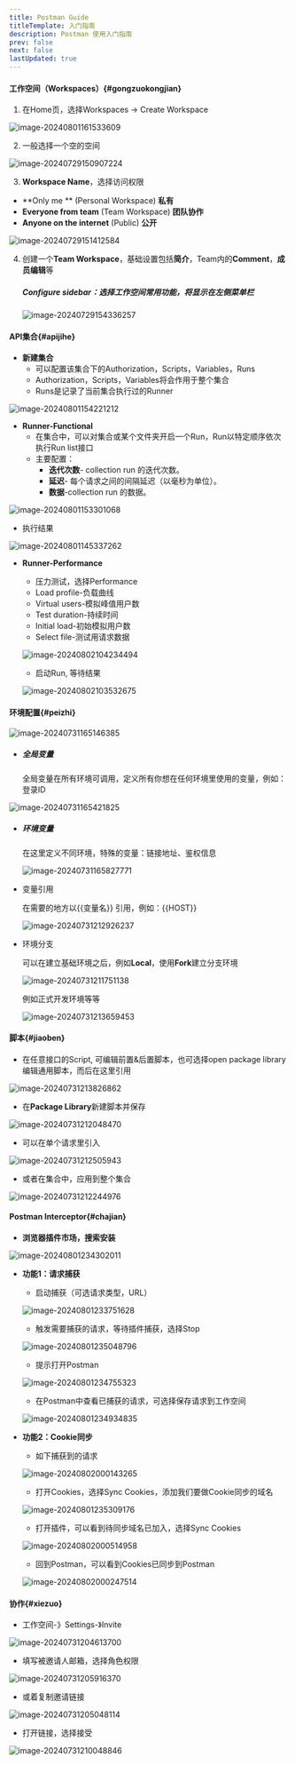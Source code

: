 ```yaml
---
title: Postman Guide
titleTemplate: 入门指南
description: Postman 使用入门指南
prev: false
next: false
lastUpdated: true
---
```


#### 工作空间（Workspaces）{#gongzuokongjian}

1. 在Home页，选择Workspaces -> Create Workspace

![image-20240801161533609](https://s2.loli.net/2024/08/01/D7FUWwic3r6R1lZ.png)

2. 一般选择一个空的空间

![image-20240729150907224](https://s2.loli.net/2024/07/29/QaZkWRPoY371eXz.png)

3. **Workspace Name**，选择访问权限

- **Only me ** (Personal Workspace) **私有**
- **Everyone from team** (Team Workspace) **团队协作**
- **Anyone on the internet** (Public) **公开**

![image-20240729151412584](https://s2.loli.net/2024/07/29/I4SZPMsvydlB51x.png)

4. 创建一个**Team Workspace**，基础设置包括**简介**，Team内的**Comment**，**成员编辑**等

   ##### Configure sidebar：选择工作空间常用功能，将显示在左侧菜单栏

   ![image-20240729154336257](https://s2.loli.net/2024/07/29/QY6e1kwusmXVdpD.png)

#### API集合{#apijihe}

- **新建集合**
  - 可以配置该集合下的Authorization，Scripts，Variables，Runs
  - Authorization，Scripts，Variables将会作用于整个集合
  - Runs是记录了当前集合执行过的Runner

![image-20240801154221212](https://s2.loli.net/2024/08/01/LPESadMgiOJsIb2.png)

- **Runner-Functional**
  - 在集合中，可以对集合或某个文件夹开启一个Run，Run以特定顺序依次执行Run list接口
  - 主要配置：
    - **迭代次数**- collection run 的迭代次数。
    - **延迟**- 每个请求之间的间隔延迟（以毫秒为单位）。
    - **数据**-collection run 的数据。

![image-20240801153301068](https://s2.loli.net/2024/08/01/9a3fwb4m2ExTr6j.png)

- 执行结果

![image-20240801145337262](https://s2.loli.net/2024/08/01/tkX2QlYpPO3SfJR.png)

- **Runner-Performance**

  - 压力测试，选择Performance
  - Load profile-负载曲线
  - Virtual users-模拟峰值用户数
  - Test duration-持续时间
  - Initial load-初始模拟用户数
  - Select file-测试用请求数据

  ![image-20240802104234494](https://s2.loli.net/2024/08/02/m7NgKaCitYywHGb.png)

  

  - 启动Run, 等待结果

  ![image-20240802103532675](https://s2.loli.net/2024/08/02/LVBN6GRxmdczj8W.png)



#### 环境配置{#peizhi}

![image-20240731165146385](https://s2.loli.net/2024/07/31/sRZ9tqMhoPcfK8U.png)



- ##### 全局变量

  全局变量在所有环境可调用，定义所有你想在任何环境里使用的变量，例如：登录ID


![image-20240731165421825](https://s2.loli.net/2024/07/31/eXMJmgfoYsPIA27.png)

- ##### 环境变量

  在这里定义不同环境，特殊的变量：链接地址、鉴权信息

  ![image-20240731165827771](https://s2.loli.net/2024/07/31/KBioQgpZbxctGUF.png)

- 变量引用

  在需要的地方以{{变量名}} 引用，例如：{{HOST}}

  ![image-20240731212926237](https://s2.loli.net/2024/07/31/7mq2u39ECOUlySR.png)

- 环境分支

  可以在建立基础环境之后，例如**Local**，使用**Fork**建立分支环境

  ![image-20240731211751138](https://s2.loli.net/2024/07/31/LvABNqJTwOGVEsY.png)

  例如正式开发环境等等

  ![image-20240731213659453](https://s2.loli.net/2024/07/31/QDV6CdI9xEHzq1i.png)

#### 脚本{#jiaoben}

- 在任意接口的Script, 可编辑前置&后置脚本，也可选择open package library编辑通用脚本，而后在这里引用


![image-20240731213826862](https://s2.loli.net/2024/07/31/pwL9tBeqWvAmGPl.png)

- 在**Package Library**新建脚本并保存


![image-20240731212048470](https://s2.loli.net/2024/07/31/gTR62n4AFCbKM95.png)

- 可以在单个请求里引入

![image-20240731212505943](https://s2.loli.net/2024/07/31/OkbCELdg46Boj1l.png)

- 或者在集合中，应用到整个集合

![image-20240731212244976](https://s2.loli.net/2024/07/31/aKqkD6C2r5NFjvM.png)

#### Postman Interceptor{#chajian}

- **浏览器插件市场，搜索安装**

![image-20240801234302011](https://s2.loli.net/2024/08/02/Mvs4hyJn6ePpaIZ.png)



- **功能1：请求捕获**

  - 启动捕获（可选请求类型，URL）

  ![image-20240801233751628](https://s2.loli.net/2024/08/02/B1Odg6ZkfCwIxby.png)

  - 触发需要捕获的请求，等待插件捕获，选择Stop

  ![image-20240801235048796](https://s2.loli.net/2024/08/02/cBV5KxAwYruUeqn.png)

  - 提示打开Postman

  ![image-20240801234755323](https://s2.loli.net/2024/08/02/I62zjvKXSa3gswB.png)

  - 在Postman中查看已捕获的请求，可选择保存请求到工作空间

  ![image-20240801234934835](https://s2.loli.net/2024/08/02/WzX6LcnE3qwFHlu.png)

- **功能2：Cookie同步**

  - 如下捕获到的请求

  ![image-20240802000143265](https://s2.loli.net/2024/08/02/1DNCUrM7IQewhnS.png)

  - 打开Cookies，选择Sync Cookies，添加我们要做Cookie同步的域名

  ![image-20240801235309176](https://s2.loli.net/2024/08/02/HPz1oYdtxiFqRK5.png)

  - 打开插件，可以看到待同步域名已加入，选择Sync Cookies

  ![image-20240802000514958](https://s2.loli.net/2024/08/02/kghj5w7aWGxfipq.png)

  

  - 回到Postman，可以看到Cookies已同步到Postman

  ![image-20240802000247514](https://s2.loli.net/2024/08/02/zA4mqyStrb8KudW.png)

#### 协作{#xiezuo}

- 工作空间-》Settings-》Invite


![image-20240731204613700](https://s2.loli.net/2024/07/31/3rRc8imjyOBI1oE.png)

- 填写被邀请人邮箱，选择角色权限


![image-20240731205916370](https://s2.loli.net/2024/07/31/UpG9kSFWYaXC86s.png)

- 或着复制邀请链接

![image-20240731205048114](https://s2.loli.net/2024/07/31/YG1MI8Xz6BfRkxv.png)




- 打开链接，选择接受


![image-20240731210048846](https://s2.loli.net/2024/07/31/d2IJWoGsMDr9gli.png)
